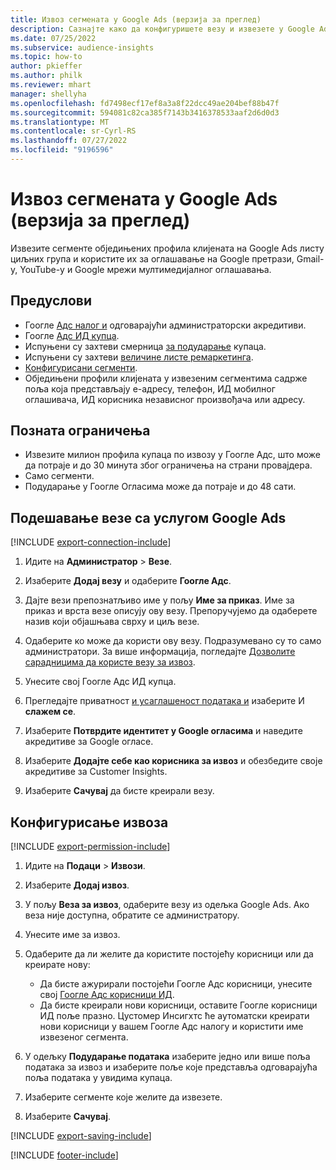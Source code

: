 ```yaml
---
title: Извоз сегмената у Google Ads (верзија за преглед)
description: Сазнајте како да конфигуришете везу и извезете у Google Ads.
ms.date: 07/25/2022
ms.subservice: audience-insights
ms.topic: how-to
author: pkieffer
ms.author: philk
ms.reviewer: mhart
manager: shellyha
ms.openlocfilehash: fd7498ecf17ef8a3a8f22dcc49ae204bef88b47f
ms.sourcegitcommit: 594081c82ca385f7143b3416378533aaf2d6d0d3
ms.translationtype: MT
ms.contentlocale: sr-Cyrl-RS
ms.lasthandoff: 07/27/2022
ms.locfileid: "9196596"
---
```

# <a name="export-segments-to-google-ads-preview"></a>Извоз сегмената у Google Ads (верзија за преглед)

Извезите сегменте обједињених профила клијената на Google Ads листу циљних група и користите их за оглашавање на Google претрази, Gmail-у, YouTube-у и Google мрежи мултимедијалног оглашавања.

## <a name="prerequisites"></a>Предуслови

- Гоогле [Адс налог и](https://ads.google.com/) одговарајући администраторски акредитиви.
- Гоогле [Адс ИД купца](https://support.google.com/google-ads/answer/1704344).
- Испуњени су захтеви смерница [за подударање](https://support.google.com/adspolicy/answer/6299717) купаца.
- Испуњени су захтеви [величине листе ремаркетинга](https://support.google.com/google-ads/answer/7558048).
- [Конфигурисани сегменти](segments.md).
- Обједињени профили клијената у извезеним сегментима садрже поља која представљају е-адресу, телефон, ИД мобилног оглашивача, ИД корисника независног произвођача или адресу.

## <a name="known-limitations"></a>Позната ограничења

- Извезите милион профила купаца по извозу у Гоогле Адс, што може да потраје и до 30 минута због ограничења на страни провајдера.
- Само сегменти.
- Подударање у Гоогле Огласима може да потраје и до 48 сати.

## <a name="set-up-connection-to-google-ads"></a>Подешавање везе са услугом Google Ads

[!INCLUDE [export-connection-include](includes/export-connection-admn.md)]

1. Идите на **Администратор** > **Везе**.

1. Изаберите **Додај везу** и одаберите **Гоогле Адс**.

1. Дајте вези препознатљиво име у пољу **Име за приказ**. Име за приказ и врста везе описују ову везу. Препоручујемо да одаберете назив који објашњава сврху и циљ везе.

1. Одаберите ко може да користи ову везу. Подразумевано су то само администратори. За више информација, погледајте [Дозволите сарадницима да користе везу за извоз](connections.md#allow-contributors-to-use-a-connection-for-exports).

1. Унесите свој Гоогле Адс ИД купца.

1. Прегледајте приватност [и усаглашеност података и](connections.md#data-privacy-and-compliance) изаберите И **слажем се**.

1. Изаберите **Потврдите идентитет у Google огласима** и наведите акредитиве за Google огласе.

1. Изаберите **Додајте себе као корисника за извоз** и обезбедите своје акредитиве за Customer Insights.

1. Изаберите **Сачувај** да бисте креирали везу.

## <a name="configure-an-export"></a>Конфигурисање извоза

[!INCLUDE [export-permission-include](includes/export-permission.md)]

1. Идите на **Подаци** > **Извози**.

1. Изаберите **Додај извоз**.

1. У пољу **Веза за извоз**, одаберите везу из одељка Google Ads. Ако веза није доступна, обратите се администратору.

1. Унесите име за извоз.

1. Одаберите да ли желите да користите постојећу корисници или да креирате нову:
   - Да бисте ажурирали постојећи Гоогле Адс корисници, унесите свој [Гоогле Адс корисници ИД](https://support.google.com/google-ads/answer/7558048?hl=en#:~:text=Audience%20lists%20is%20a%20section,Display%20Network%20through%20remarketing%20campaigns).
   - Да бисте креирали нови корисници, оставите Гоогле корисници ИД поље празно. Цустомер Инсигхтс ће аутоматски креирати нови корисници у вашем Гоогле Адс налогу и користити име извезеног сегмента.

1. У одељку **Подударање података** изаберите једно или више поља података за извоз и изаберите поље које представља одговарајућа поља података у увидима купаца.

1. Изаберите сегменте које желите да извезете.

1. Изаберите **Сачувај**.

[!INCLUDE [export-saving-include](includes/export-saving.md)]

[!INCLUDE [footer-include](includes/footer-banner.md)]
